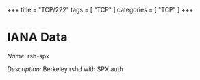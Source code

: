 +++
title = "TCP/222"
tags = [ "TCP" ]
categories = [ "TCP" ]
+++

# IANA Data

_Name:_ rsh-spx

_Description:_ Berkeley rshd with SPX auth

